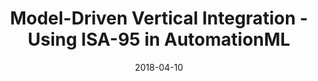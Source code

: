 ---
abstract: ''
authors:
- Bernhard Wally
date: '2018-04-10'
featured: false
links:
- name: Publik
  url: https://publik.tuwien.ac.at/showentry.php?ID=276168&lang=1
publication_types:
- '0'
publishDate: '2018-04-10'
title: Model-Driven Vertical Integration - Using ISA-95 in AutomationML
url_pdf: ''
---